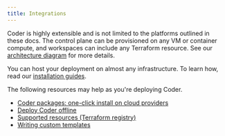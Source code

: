```yaml
---
title: Integrations
---
```


Coder is highly extensible and is not limited to the platforms outlined in these
docs. The control plane can be provisioned on any VM or container compute, and
workspaces can include any Terraform resource. See our
[architecture diagram](../infrastructure/architecture.md) for more details.

You can host your deployment on almost any infrastructure. To learn how, read
our [installation guides](../../install/index.md).

<children></children>

The following resources may help as you're deploying Coder.

- [Coder packages: one-click install on cloud providers](https://github.com/coder/packages)
- [Deploy Coder offline](../../install/offline.md)
- [Supported resources (Terraform registry)](https://registry.terraform.io)
- [Writing custom templates](../templates/index.md)
